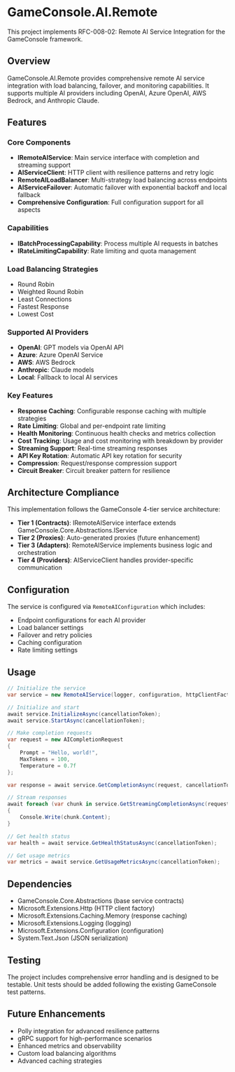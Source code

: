 # GameConsole.AI.Remote

This project implements RFC-008-02: Remote AI Service Integration for the GameConsole framework.

## Overview

GameConsole.AI.Remote provides comprehensive remote AI service integration with load balancing, failover, and monitoring capabilities. It supports multiple AI providers including OpenAI, Azure OpenAI, AWS Bedrock, and Anthropic Claude.

## Features

### Core Components

- **IRemoteAIService**: Main service interface with completion and streaming support
- **AIServiceClient**: HTTP client with resilience patterns and retry logic
- **RemoteAILoadBalancer**: Multi-strategy load balancing across endpoints
- **AIServiceFailover**: Automatic failover with exponential backoff and local fallback
- **Comprehensive Configuration**: Full configuration support for all aspects

### Capabilities

- **IBatchProcessingCapability**: Process multiple AI requests in batches
- **IRateLimitingCapability**: Rate limiting and quota management

### Load Balancing Strategies

- Round Robin
- Weighted Round Robin
- Least Connections
- Fastest Response
- Lowest Cost

### Supported AI Providers

- **OpenAI**: GPT models via OpenAI API
- **Azure**: Azure OpenAI Service
- **AWS**: AWS Bedrock
- **Anthropic**: Claude models
- **Local**: Fallback to local AI services

### Key Features

- **Response Caching**: Configurable response caching with multiple strategies
- **Rate Limiting**: Global and per-endpoint rate limiting
- **Health Monitoring**: Continuous health checks and metrics collection
- **Cost Tracking**: Usage and cost monitoring with breakdown by provider
- **Streaming Support**: Real-time streaming responses
- **API Key Rotation**: Automatic API key rotation for security
- **Compression**: Request/response compression support
- **Circuit Breaker**: Circuit breaker pattern for resilience

## Architecture Compliance

This implementation follows the GameConsole 4-tier service architecture:

- **Tier 1 (Contracts)**: IRemoteAIService interface extends GameConsole.Core.Abstractions.IService
- **Tier 2 (Proxies)**: Auto-generated proxies (future enhancement)
- **Tier 3 (Adapters)**: RemoteAIService implements business logic and orchestration
- **Tier 4 (Providers)**: AIServiceClient handles provider-specific communication

## Configuration

The service is configured via `RemoteAIConfiguration` which includes:

- Endpoint configurations for each AI provider
- Load balancer settings
- Failover and retry policies
- Caching configuration
- Rate limiting settings

## Usage

```csharp
// Initialize the service
var service = new RemoteAIService(logger, configuration, httpClientFactory, cache, loggerFactory);

// Initialize and start
await service.InitializeAsync(cancellationToken);
await service.StartAsync(cancellationToken);

// Make completion requests
var request = new AICompletionRequest
{
    Prompt = "Hello, world!",
    MaxTokens = 100,
    Temperature = 0.7f
};

var response = await service.GetCompletionAsync(request, cancellationToken);

// Stream responses
await foreach (var chunk in service.GetStreamingCompletionAsync(request, cancellationToken))
{
    Console.Write(chunk.Content);
}

// Get health status
var health = await service.GetHealthStatusAsync(cancellationToken);

// Get usage metrics
var metrics = await service.GetUsageMetricsAsync(cancellationToken);
```

## Dependencies

- GameConsole.Core.Abstractions (base service contracts)
- Microsoft.Extensions.Http (HTTP client factory)
- Microsoft.Extensions.Caching.Memory (response caching)
- Microsoft.Extensions.Logging (logging)
- Microsoft.Extensions.Configuration (configuration)
- System.Text.Json (JSON serialization)

## Testing

The project includes comprehensive error handling and is designed to be testable. Unit tests should be added following the existing GameConsole test patterns.

## Future Enhancements

- Polly integration for advanced resilience patterns
- gRPC support for high-performance scenarios
- Enhanced metrics and observability
- Custom load balancing algorithms
- Advanced caching strategies